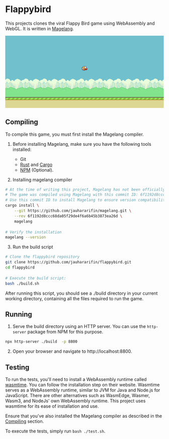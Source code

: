 # Flappybird

This projects clones the viral Flappy Bird game using WebAssembly and WebGL. It is written in [Magelang](https://github.com/jauhararifin/magelang).

![Flappy Bird Screenshot](./images/screenshot.png)

## Compiling

To compile this game, you must first install the Magelang compiler.

1. Before installing Magelang, make sure you have the following tools installed:
    - Git
    - [Rust](https://www.rust-lang.org/tools/install) and [Cargo](https://github.com/rust-lang/cargo)
    - [NPM](https://www.npmjs.com/) (Optional).

2. Installing magelang compiler

```bash
# At the time of writing this project, Magelang has not been officially released.
# The game was compiled using Magelang with this commit ID: 6f1192d8ccc68da05f29de4f6a6b45b3873ea26d.
# Use this commit ID to install Magelang to ensure version compatibility.
cargo install \
    --git https://github.com/jauhararifin/magelang.git \
    --rev 6f1192d8ccc68da05f29de4f6a6b45b3873ea26d \
    magelang

# Verify the installation
magelang --version
```

3. Run the build script

```bash
# Clone the flappybird repository
git clone https://github.com/jauhararifin/flappybird.git
cd flappybird

# Execute the build script:
bash ./build.sh
```

After running this script, you should see a ./build directory in your current working directory, containing all the files required to run the game.

## Running

1. Serve the build directory using an HTTP server. You can use the `http-server` package from NPM for this purpose.

```bash
npx http-server ./build  -p 8800
```

2. Open your browser and navigate to http://localhost:8800.

## Testing

To run the tests, you'll need to install a WebAssembly runtime called [wasmtime](https://wasmtime.dev/). You can follow
the installation step on their website. Wasmtime serves as a WebAssembly runtime, similar to JVM for Java and
Node.js for JavaScript. There are other alternatives such as WasmEdge, Wasmer, Wasm3, and NodeJs' own WebAssembly runtime. This
project uses wasmtime for its ease of installation and use.

Ensure that you've also installed the Magelang compiler as described in the [Compiling](#compiling) section.

To execute the tests, simply run `bash ./test.sh`.

